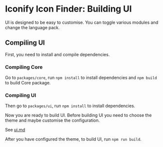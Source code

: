 # Iconify Icon Finder: Building UI

UI is designed to be easy to customise. You can toggle various modules and change the language pack.

## Compiling UI

First, you need to install and compile dependencies.

### Compiling Core

Go to `packages/core`, run `npm install` to install dependencies and `npm build` to build Core package.

### Compiling UI

Then go to `packages/ui`, run `npm install` to install dependencies.

Now you are ready to build UI. Before building UI you need to choose the theme and maybe customise the configuration.

See [ui.md](ui.md)

After you have configured the theme, to build UI, run `npm run build`.
